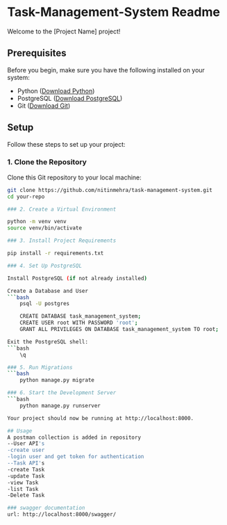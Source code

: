 # Task-Management-System Readme

Welcome to the [Project Name] project!

## Prerequisites

Before you begin, make sure you have the following installed on your system:

- Python ([Download Python](https://www.python.org/downloads/))
- PostgreSQL ([Download PostgreSQL](https://www.postgresql.org/download/))
- Git ([Download Git](https://git-scm.com/downloads))

## Setup

Follow these steps to set up your project:

### 1. Clone the Repository

Clone this Git repository to your local machine:

```bash
git clone https://github.com/nitinmehra/task-management-system.git
cd your-repo

### 2. Create a Virtual Environment

python -m venv venv
source venv/bin/activate 

### 3. Install Project Requirements

pip install -r requirements.txt

### 4. Set Up PostgreSQL

Install PostgreSQL (if not already installed)

Create a Database and User
```bash
    psql -U postgres

    CREATE DATABASE task_management_system;
    CREATE USER root WITH PASSWORD 'root';
    GRANT ALL PRIVILEGES ON DATABASE task_management_system TO root;

Exit the PostgreSQL shell:
```bash
    \q

### 5. Run Migrations
```bash
    python manage.py migrate

### 6. Start the Development Server
```bash
    python manage.py runserver

Your project should now be running at http://localhost:8000.

## Usage
A postman collection is added in repository
--User API's
-create user
-login user and get token for authentication
--Task API's
-create Task
-update Task
-view Task
-list Task
-Delete Task

### swagger documentation 
url: http://localhost:8000/swagger/




